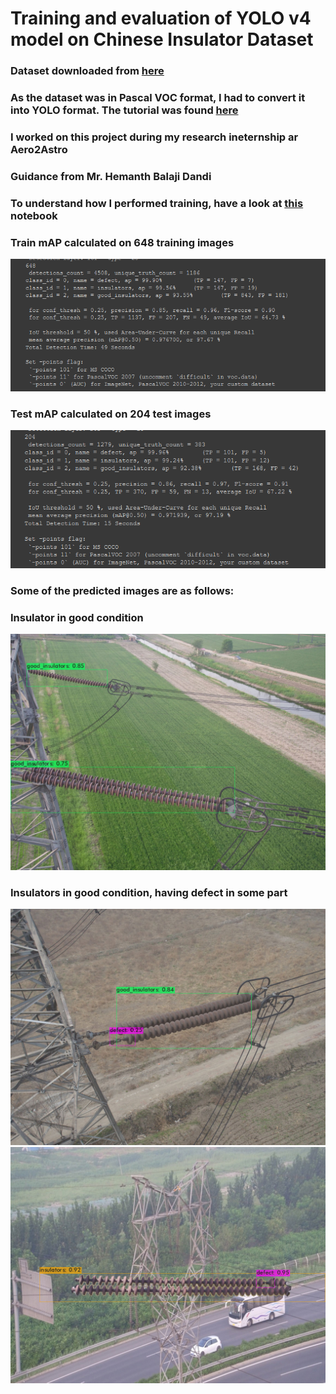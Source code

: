 # Training and evaluation of YOLO v4 model on Chinese Insulator Dataset
### Dataset downloaded from <a href = "https://github.com/InsulatorData/InsulatorDataSet"> here </a>

### As the dataset was in Pascal VOC format, I had to convert it into YOLO format. The tutorial was found <a href = "https://gist.github.com/Amir22010/a99f18ca19112bc7db0872a36a03a1ec"> here </a>

### I worked on this project during my research ineternship ar Aero2Astro
### Guidance from Mr. Hemanth Balaji Dandi

### To understand how I performed training, have a look at <a href = "https://github.com/yushendye/Insulator-Defect-Detection/blob/main/YOLO_v4_Insulator_Training.ipynb"> this </a> notebook

### Train mAP calculated on 648 training images <br>
<img src = "https://raw.githubusercontent.com/yushendye/Insulator-Defect-Detection/main/train_map.png" height = "*" width = "1000">

### Test mAP calculated on 204 test images<br>
<img src = "https://raw.githubusercontent.com/yushendye/Insulator-Defect-Detection/main/test_map.png" height = "*" width = "1000">

### Some of the predicted images are as follows:
### Insulator in good condition
<img src = "https://raw.githubusercontent.com/yushendye/Insulator-Defect-Detection/main/1.jpg">

### Insulators in good condition, having defect in some part
<img src = "https://raw.githubusercontent.com/yushendye/Insulator-Defect-Detection/main/2.jpg">
<img src = "https://raw.githubusercontent.com/yushendye/Insulator-Defect-Detection/main/3.jpg">

